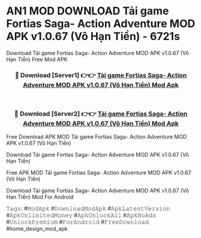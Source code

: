 # AN1 MOD DOWNLOAD Tải game Fortias Saga- Action Adventure MOD APK v1.0.67 (Vô Hạn Tiền) - 6721s
Download Tải game Fortias Saga- Action Adventure MOD APK v1.0.67 (Vô Hạn Tiền) Free Mod APK

<div align="center">
<h3>🔴 Download [Server1] 👉👉 <a href="https://apk-comot.site?title=Tải_game_Fortias_Saga-_Action_Adventure_MOD_APK_v1.0.67_(Vô_Hạn_Tiền)">Tải game Fortias Saga- Action Adventure MOD APK v1.0.67 (Vô Hạn Tiền) Mod Apk</a></h3><br>

<h3>🔴 Download [Server2] 👉👉 <a href="https://apk-comot.site?title=Tải_game_Fortias_Saga-_Action_Adventure_MOD_APK_v1.0.67_(Vô_Hạn_Tiền)">Tải game Fortias Saga- Action Adventure MOD APK v1.0.67 (Vô Hạn Tiền) Mod Apk</a></h3>
</div>


Free Download APK MOD Tải game Fortias Saga- Action Adventure MOD APK v1.0.67 (Vô Hạn Tiền)

Download Tải game Fortias Saga- Action Adventure MOD APK v1.0.67 (Vô Hạn Tiền) 

Free APK MOD Tải game Fortias Saga- Action Adventure MOD APK v1.0.67 (Vô Hạn Tiền) 

Download Tải game Fortias Saga- Action Adventure MOD APK v1.0.67 (Vô Hạn Tiền) Mod For Android

𝚃𝚊𝚐𝚜: #𝙼𝚘𝚍𝙰𝚙𝚔 #𝙳𝚘𝚠𝚗𝚕𝚘𝚊𝚍𝙼𝚘𝚍𝙰𝚙𝚔 #𝙰𝚙𝚔𝙻𝚊𝚝𝚎𝚜𝚝𝚅𝚎𝚛𝚜𝚒𝚘𝚗 #𝙰𝚙𝚔𝚄𝚗𝚕𝚒𝚖𝚒𝚝𝚎𝚍𝙼𝚘𝚗𝚎𝚢 #𝙰𝚙𝚔𝚄𝚗𝚕𝚘𝚌𝚔𝙰𝚕𝚕 #𝙰𝚙𝚔𝙽𝚘𝙰𝚍𝚜 #𝚄𝚗𝚕𝚘𝚌𝚔𝙿𝚛𝚎𝚖𝚒𝚞𝚖 #𝙵𝚘𝚛𝙰𝚗𝚍𝚛𝚘𝚒𝚍 #𝙵𝚛𝚎𝚎𝙳𝚘𝚠𝚗𝚕𝚘𝚊𝚍 #home_design_mod_apk